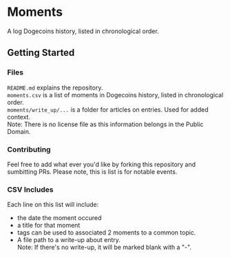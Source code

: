 # Moments

A log Dogecoins history, listed in chronological order.

## Getting Started

### Files

`README.md` explains the repository. <br>
`moments.csv` is a list of moments in Dogecoins history, listed in chronological order. <br>
`moments/write_up/...` is a folder for articles on entries. Used for added context. <br>
Note: There is no license file as this information belongs in the Public Domain.

### Contributing

Feel free to add what ever you'd like by forking this repository and sumbitting PRs. Please note, this is list is for notable events.

### CSV Includes

Each line on this list will include:

- the date the moment occured
- a title for that moment
- tags can be used to associated 2 moments to a common topic.
- A file path to a write-up about entry. <br>
Note: If there's no write-up, it will be marked blank with a "-".
